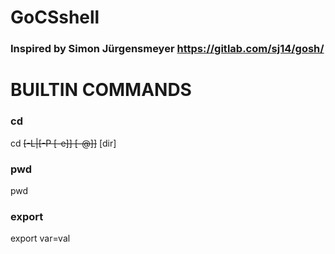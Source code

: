 # GoCSshell
### Inspired by Simon Jürgensmeyer https://gitlab.com/sj14/gosh/

# BUILTIN COMMANDS

### cd 

 cd ~~[-L|[-P [-e]] [-@]]~~ [dir]

 ### pwd

 pwd

 ### export

 export var=val